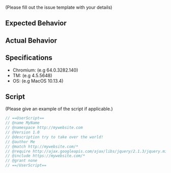 (Please fill out the issue template with your details)

## Expected Behavior


## Actual Behavior


## Specifications

- Chromium: (e.g 64.0.3282.140)
- TM: (e.g 4.5.5648)
- OS: (e.g MacOS 10.13.4)

## Script

(Please give an example of the script if applicable.)

```js
// ==UserScript==
// @name MyName
// @namespace http://mywebsite.com
// @Version 1.0
// @description try to take over the world!
// @author Me
// @match http://mywebsite.com/*
// @require http://ajax.googleapis.com/ajax/libs/jquery/2.1.3/jquery.min.js
// @include https://mywebsite.com/*
// @grant none
// ==/UserScript==
```
